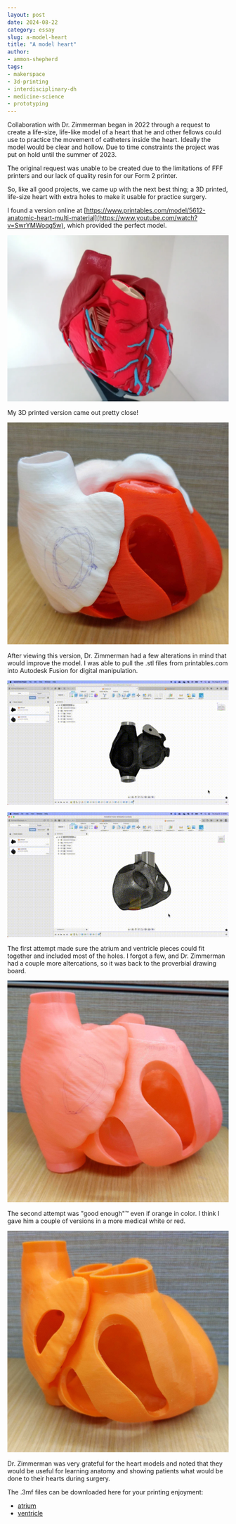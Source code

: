 ```yaml
---
layout: post
date: 2024-08-22
category: essay
slug: a-model-heart
title: "A model heart"
author:
- ammon-shepherd
tags:
- makerspace
- 3d-printing
- interdisciplinary-dh
- medicine-science
- prototyping
---
```


Collaboration with Dr. Zimmerman began in 2022 through a request to create a life-size, life-like model of a heart that he and other fellows could use to practice the movement of catheters inside the heart. Ideally the model would be clear and hollow. Due to time constraints the project was put on hold until the summer of 2023. 

The original request was unable to be created due to the limitations of FFF printers and our lack of quality resin for our Form 2 printer.

So, like all good projects, we came up with the next best thing; a 3D printed, life-size heart with extra holes to make it usable for practice surgery.

I found a version online at [https://www.printables.com/model/5612-anatomic-heart-multi-material](https://www.youtube.com/watch?v=SwrYMWoqg5w), which provided the perfect model.

[![Burning Heart, Survivor](/assets/post-media/a-model-heart/printables_malte_28513_anatomic-heart.webp)](https://www.youtube.com/watch?v=Kc71KZG87X4)

My 3D printed version came out pretty close!

[![Total Eclipse of the Heart, Bonnie Tyler](/assets/post-media/a-model-heart/heart-version1.jpg)](https://www.youtube.com/watch?v=lcOxhH8N3Bo)


After viewing this version, Dr. Zimmerman had a few alterations in mind that would improve the model. I was able to pull the .stl files from printables.com into Autodesk Fusion for digital manipulation. 

[![Unbreak My Heart, the Weezer version](/assets/post-media/a-model-heart/atrium-rotation.gif)](https://www.youtube.com/watch?v=7jVi0-sP0rU)

[![Heart and Soul, T'Pau](/assets/post-media/a-model-heart/ventricle-rotation.gif)](https://www.youtube.com/watch?v=SwrYMWoqg5w)

The first attempt made sure the atrium and ventricle pieces could fit together and included most of the holes. I forgot a few, and Dr. Zimmerman had a couple more altercations, so it was back to the proverbial drawing board.

[![Heart of Glass, Blondie](/assets/post-media/a-model-heart/heart-version2.jpg)](https://www.youtube.com/watch?v=WGU_4-5RaxU)

The second attempt was "good enough"&trade; even if orange in color. I think I gave him a couple of versions in a more medical white or red.

[![Don't Go Breaking My Heart, Elton John and Kiki Dee](/assets/post-media/a-model-heart/heart-version3.jpg)](https://www.youtube.com/watch?v=z0qW9P-uYfM)

Dr. Zimmerman was very grateful for the heart models and noted that they would be useful for learning anatomy and showing patients what would be done to their hearts during surgery.

The .3mf files can be downloaded here for your printing enjoyment:

- [atrium](/assets/post-media/a-model-heart/atrium.3mf)
- [ventricle](/assets/post-media/a-model-heart/ventricle.3mf)
